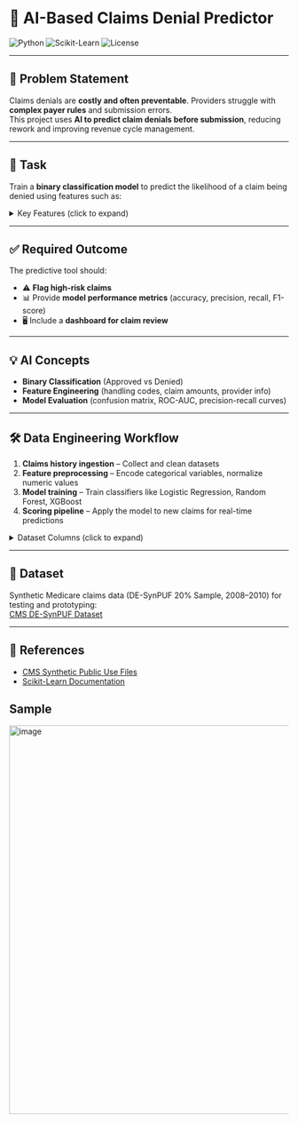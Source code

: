 # 🤖 AI-Based Claims Denial Predictor

![Python](https://img.shields.io/badge/Python-3.10-blue?logo=python) ![Scikit-Learn](https://img.shields.io/badge/Scikit--Learn-0.24-orange?logo=scikit-learn) ![License](https://img.shields.io/badge/License-MIT-green)

---

## 🎯 Problem Statement
Claims denials are **costly and often preventable**. Providers struggle with **complex payer rules** and submission errors.  
This project uses **AI to predict claim denials before submission**, reducing rework and improving revenue cycle management.

---

## 📝 Task
Train a **binary classification model** to predict the likelihood of a claim being denied using features such as:

<details>
<summary>Key Features (click to expand)</summary>

- **Procedure codes** (HCPCS/ICD9)  
- **Provider type**  
- **Payer ID**  
- Patient demographics (age, gender, coverage)  
- Claim amounts, deductibles, and submission details  

</details>

---

## ✅ Required Outcome
The predictive tool should:

- ⚠️ **Flag high-risk claims**  
- 📊 Provide **model performance metrics** (accuracy, precision, recall, F1-score)  
- 🖥️ Include a **dashboard for claim review**  

---

## 💡 AI Concepts
- **Binary Classification** (Approved vs Denied)  
- **Feature Engineering** (handling codes, claim amounts, provider info)  
- **Model Evaluation** (confusion matrix, ROC-AUC, precision-recall curves)  

---

## 🛠️ Data Engineering Workflow
1. **Claims history ingestion** – Collect and clean datasets  
2. **Feature preprocessing** – Encode categorical variables, normalize numeric values  
3. **Model training** – Train classifiers like Logistic Regression, Random Forest, XGBoost  
4. **Scoring pipeline** – Apply the model to new claims for real-time predictions  

<details>
<summary>Dataset Columns (click to expand)</summary>

- Patient IDs, claim IDs, and provider IDs  
- Procedure and diagnosis codes (ICD9, HCPCS)  
- Claim payment amounts and deductibles  
- Attending, operating, and other physician NPIs  

</details>

---

## 📂 Dataset
Synthetic Medicare claims data (DE-SynPUF 20% Sample, 2008–2010) for testing and prototyping:  
[CMS DE-SynPUF Dataset](https://www.cms.gov/data-research/statistics-trends-and-reports/medicare-claims-synthetic-public-use-files/cms-2008-2010-data-entrepreneurs-synthetic-public-use-file-de-synpuf/de10-sample-20)

---

## 📖 References
- [CMS Synthetic Public Use Files](https://www.cms.gov/data-research/statistics-trends-and-reports/medicare-claims-synthetic-public-use-files)  
- [Scikit-Learn Documentation](https://scikit-learn.org/stable/)

## Sample
<img width="1623" height="700" alt="image" src="https://github.com/user-attachments/assets/6864afd7-3e21-4533-9610-0c1d81cc7544" />

